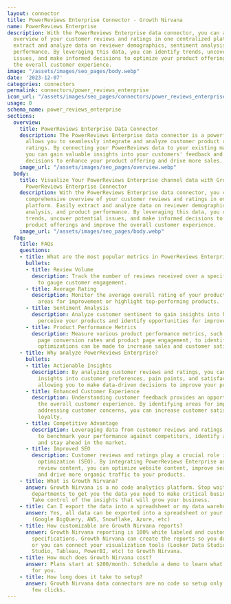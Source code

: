 ```yaml
---
layout: connector
title: PowerReviews Enterprise Connector - Growth Nirvana
name: PowerReviews Enterprise
description: With the PowerReviews Enterprise data connector, you can access a comprehensive
  overview of your customer reviews and ratings in one centralized platform. Easily
  extract and analyze data on reviewer demographics, sentiment analysis, and product
  performance. By leveraging this data, you can identify trends, uncover potential
  issues, and make informed decisions to optimize your product offerings and improve
  the overall customer experience.
image: "/assets/images/seo_pages/body.webp"
date: '2023-12-07'
categories: connectors
permalink: connectors/power_reviews_enterprise
icon_url: "/assets/images/seo_pages/connectors/power_reviews_enterprise"
usage: 0
schema_name: power_reviews_enterprise
sections:
  overview:
    title: PowerReviews Enterprise Data Connector
    description: The PowerReviews Enterprise data connector is a powerful tool that
      allows you to seamlessly integrate and analyze customer product reviews and
      ratings. By connecting your PowerReviews data to your existing marketing stack,
      you can gain valuable insights into your customers' feedback and make data-driven
      decisions to enhance your product offering and drive more sales.
    image_url: "/assets/images/seo_pages/overview.webp"
  body:
    title: Visualize Your PowerReviews Enterprise channel data with Growth Nirvana's
      PowerReviews Enterprise Connector
    description: With the PowerReviews Enterprise data connector, you can access a
      comprehensive overview of your customer reviews and ratings in one centralized
      platform. Easily extract and analyze data on reviewer demographics, sentiment
      analysis, and product performance. By leveraging this data, you can identify
      trends, uncover potential issues, and make informed decisions to optimize your
      product offerings and improve the overall customer experience.
    image_url: "/assets/images/seo_pages/body.webp"
  faq:
    title: FAQs
    questions:
    - title: What are the most popular metrics in PowerReviews Enterprise to analyze?
      bullets:
      - title: Review Volume
        description: Track the number of reviews received over a specific time period
          to gauge customer engagement.
      - title: Average Rating
        description: Monitor the average overall rating of your products to identify
          areas for improvement or highlight top-performing products.
      - title: Sentiment Analysis
        description: Analyze customer sentiment to gain insights into how customers
          perceive your products and identify opportunities for improvement.
      - title: Product Performance Metrics
        description: Measure various product performance metrics, such as product
          page conversion rates and product page engagement, to identify areas where
          optimizations can be made to increase sales and customer satisfaction.
    - title: Why analyze PowerReviews Enterprise?
      bullets:
      - title: Actionable Insights
        description: By analyzing customer reviews and ratings, you can gain valuable
          insights into customer preferences, pain points, and satisfaction levels,
          allowing you to make data-driven decisions to improve your product offerings.
      - title: Enhanced Customer Experience
        description: Understanding customer feedback provides an opportunity to enhance
          the overall customer experience. By identifying areas for improvement and
          addressing customer concerns, you can increase customer satisfaction and
          loyalty.
      - title: Competitive Advantage
        description: Leveraging data from customer reviews and ratings allows you
          to benchmark your performance against competitors, identify areas of differentiation,
          and stay ahead in the market.
      - title: Improved SEO
        description: Customer reviews and ratings play a crucial role in search engine
          optimization (SEO). By integrating PowerReviews Enterprise and analyzing
          review content, you can optimize website content, improve search rankings,
          and drive more organic traffic to your products.
    - title: What is Growth Nirvana?
      answer: Growth Nirvana is a no code analytics platform. Stop waiting for other
        departments to get you the data you need to make critical business decisions.
        Take control of the insights that will grow your business.
    - title: Can I export the data into a spreadsheet or my data warehouse?
      answer: Yes, all data can be exported into a spreadsheet or your data warehouse
        (Google BigQuery, AWS, Snowflake, Azure, etc)
    - title: How customizable are Growth Nirvana reports?
      answer: Growth Nirvana reporting is 100% white labeled and customized to your
        specifications. Growth Nirvana can create the reports so you don’t have to
        or you can connect your visualization tools (Looker Data Studio/Google Data
        Studio, Tableau, PowerBI, etc) to Growth Nirvana.
    - title: How much does Growth Nirvana cost?
      answer: Plans start at $200/month. Schedule a demo to learn what plan is best
        for you.
    - title: How long does it take to setup?
      answer: Growth Nirvana data connectors are no code so setup only requires a
        few clicks.
---
```


